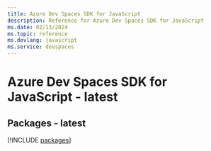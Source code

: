 ```yaml
---
title: Azure Dev Spaces SDK for JavaScript
description: Reference for Azure Dev Spaces SDK for JavaScript
ms.date: 02/13/2024
ms.topic: reference
ms.devlang: javascript
ms.service: devspaces
---
```

# Azure Dev Spaces SDK for JavaScript - latest
## Packages - latest
[!INCLUDE [packages](dev-spaces-index.md)]